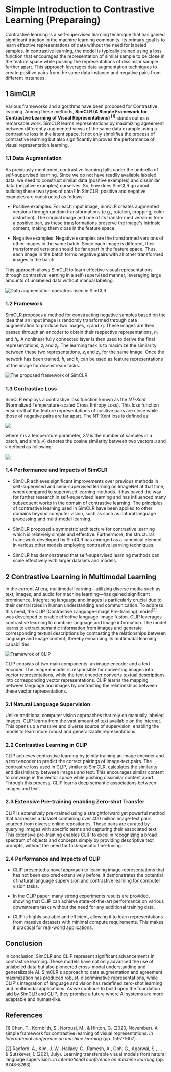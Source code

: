 # Simple Introduction to Contrastive Learning (Preparaing)
Contrastive learning is a self-supervised learning technique that has gained significant traction in the machine learning community. Its primary goal is to learn effective representations of data without the need for labeled samples. In contrastive learning, the model is typically trained using a loss function that encourages the representation of similar sample to be close in the feature space while pushing the representations of dissimilar sample farther apart. This approach leverages data augmentation techniques to create positive pairs from the same data instance and negative pairs from different instances.

## 1 SimCLR
Various frameworks and algorithms have been proposed for Contrastive learning. Among these methods, **SimCLR (A Simple Framework for Contrastive Learning of Visual Representations) <sup>[1]</sup>** stands out as a remarkable work. SimCLR learns representations by maximizing agreement between differently augmented views of the same data example using a contrastive loss in the latent space. It not only simplifies the process of contrastive learning but also significantly improves the performance of visual representation learning. 

### 1.1 Data Augmentation
As previously mentioned, contrastive learning falls under the umbrella of self-supervised learning. Since we do not have readily available labeled data, we need to construct similar data (positive examples) and dissimilar data (negative examples) ourselves. So, how does SimCLR go about building these two types of data? In SimCLR, positive and negative examples are constructed as follows:

- Positive examples: For each input image, SimCLR creates augmented versions through random transformations (e.g., rotation, cropping, color distortion). The original image and one of its transformed versions form a positive pair, as these transformations preserve the image's intrinsic content, making them close in the feature space.

- Negative examples: Negative examples are the transformed versions of other images in the same batch. Since each image is different, their transformed versions should be far apart in the feature space. Thus, each image in the batch forms negative pairs with all other transformed images in the batch.

This approach allows SimCLR to learn effective visual representations through contrastive learning in a self-supervised manner, leveraging large amounts of unlabeled data without manual labeling. 

![Data augmentation operators used in SimCLR](./images/SimCLR_Data_Augmentation.png)

### 1.2 Framework
SimCLR proposes a method for constructing negative samples based on the idea that an input image is randomly transformed through data augmentation to produce two images, $x_i$ and $x_j$. These images are then passed through an encoder to obtain their respective representations, $h_i$ and $h_j$. A nonlinear fully connected layer is then used to derive the final representations, $z_i$ and $z_j$. The learning task is to maximize the similarity between these two representations, $z_i$ and $z_j$, for the same image. Once the network has been trained, $h_i$ and $h_j$ can be used as feature representations of the image for downstream tasks.

![The proposed framework of SimCLR](./images/SimCLR_Framework.png)

### 1.3 Contrastive Loss
SimCLR employs a contrastive loss function known as the _NT-Xent_ (Normalized Temperature-scaled Cross Entropy Loss). This loss function ensures that the feature representations of positive pairs are close while those of negative pairs are far apart. The NT-Xent loss is defined as:

![](https://latex.codecogs.com/png.image?\large&space;\dpi{120}\bg{white}\ell_{i,j}=-\log\frac{\exp(\mathrm{sim}(z_i,z_j)/\tau)}{\sum_{k=1}^{2N}\mathrm{1}_{[k\neq&space;i]}\exp(\mathrm{sim}(z_i,z_k)/\tau)})

where 𝜏 is a temperature parameter, _2N_ is the number of samples in a batch, and sim(u,v) denotes the cosine similarity between two vectors 𝑢 and 𝑣 defined as following:

![](./images/SimEqn.png)

### 1.4 Performance and Impacts of SimCLR
- SimCLR achieves significant improvements over previous methods in self-supervised and semi-supervised learning on ImageNet at that time, when compared to supervised learning methods. It has paved the way for further research in self-supervised learning and has influenced many subsequent works in the domain of contrastive learning. The principles of contrastive learning used in SimCLR have been applied to other domains beyond computer vision, such as such as natural language processing and multi-modal learning.
 
- SimCLR proposed a symmetric architecture for contrastive learning which is relatviely simple and effective. Furthermore, the structural framework developed by SimCLR has emerged as a canonical element in various other models employing contrastive learning techniques.
 
- SimCLR has demonstrated that self-supervised learning methods can scale effectively with larger datasets and models.

## 2 Contrastive Learning in Multimodal Learning
In the current AI era, multimodal learning—utilizing diverse media such as text, images, and audio for machine learning—has gained significant prominence. Integrating language and images is particularly crucial due to their central roles in human understanding and communication. To address this need, the CLIP (Contrastive Language–Image Pre-training) model<sup>[2]</sup> was developed to enable effective language-image fusion. CLIP leverages contrastive learning to combine language and image information. The model learns to extract semantic information from images and generate corresponding textual descriptions by contrasting the relationships between language and image content, thereby enhancing its multimodal learning capabilities.

![Framewrok of CLIP](./images/CLIP.png)

CLIP consists of two main components: an image encoder and a text encoder. The image encoder is responsible for converting images into vector representations, while the text encoder converts textual descriptions into corresponding vector representations. CLIP learns the mapping between language and images by contrasting the relationships between these vector representations.

### 2.1 Natural Language Supervision
Unlike traditional computer vision approaches that rely on manually labeled images, CLIP learns from the vast amount of text available on the internet. This opens up a massive and diverse source of supervision, enabling the model to learn more robust and generalizable representations.

### 2.2 Contrastive Learning in CLIP
CLIP achieves contrastive learning by jointly training an image encoder and a text encoder to predict the correct pairings of image-text pairs. The contrastive loss used in CLIP, similar to SimCLR, calculates the similarity and dissimilarity between images and text. This encourages similar content to converge in the vector space while pushing dissimilar content apart. Through this process, CLIP learns deep semantic associations between images and text. 

### 2.3 Extensive Pre-training enabling Zero-shot Transfer
CLIP is extensively pre-trained using a straightforward yet powerful method that harnesses a dataset containing over 400 million image-text pairs sourced from diverse online repositories. These pairs are curated by querying images with specific terms and capturing their associated text. This extensive pre-training enables CLIP to excel in recognizing a broad spectrum of objects and concepts simply by providing descriptive text prompts, without the need for task-specific fine-tuning.

### 2.4 Performance and Impacts of CLIP
- CLIP presented a novel approach to learning image representations that has not been explored extensively before. It demonstrates the potential of natural language supervision and contrastive learning for computer vision tasks.

- In the CLIP paper, many strong experiments results are provided, showing that CLIP can achieve state-of-the-art performance on various downstream tasks without the need for any additional training data.

- CLIP is highly scalable and efficient, allowing it to learn representations from massive datasets with minimal compute requirements. This makes it practical for real-world applications.

## Conclusion
In conclusion, SimCLR and CLIP represent significant advancements in contrastive learning. These models have not only advanced the use of unlabeled data but also pioneered cross-modal understanding and generalizable AI. SimCLR's approach to data augmentation and agreement maximization has produced robust, discriminative representations, while CLIP's integration of language and vision has redefined zero-shot learning and multimodal applications. As we continue to build upon the foundation laid by SimCLR and CLIP, they promise a future where AI systems are more adaptable and human-like.


## References
[1] Chen, T., Kornblith, S., Norouzi, M., & Hinton, G. (2020, November). A simple framework for contrastive learning of visual representations. _In International conference on machine learning_ (pp. 1597-1607).

[2] Radford, A., Kim, J. W., Hallacy, C., Ramesh, A., Goh, G., Agarwal, S., ... & Sutskever, I. (2021, July). Learning transferable visual models from natural language supervision. _In International conference on machine learning_ (pp. 8748-8763).

